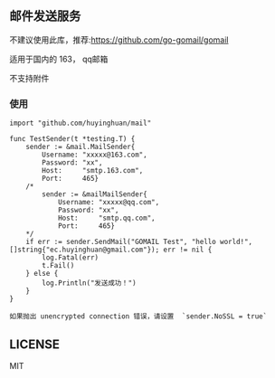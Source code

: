 ## 邮件发送服务

不建议使用此库，推荐:https://github.com/go-gomail/gomail

适用于国内的 163， qq邮箱

不支持附件

### 使用

```
import "github.com/huyinghuan/mail"

func TestSender(t *testing.T) {
	sender := &mail.MailSender{
		Username: "xxxxx@163.com",
		Password: "xx",
		Host:     "smtp.163.com",
		Port:     465}
	/*
		sender := &mailMailSender{
			Username: "xxxxx@qq.com",
			Password: "xx",
			Host:     "smtp.qq.com",
			Port:     465}
	*/
	if err := sender.SendMail("GOMAIL Test", "hello world!", []string{"ec.huyinghuan@gmail.com"}); err != nil {
		log.Fatal(err)
		t.Fail()
	} else {
		log.Println("发送成功！")
	}
}

如果抛出 unencrypted connection 错误，请设置  `sender.NoSSL = true`
```

## LICENSE

MIT

